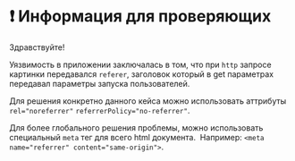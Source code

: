 # ❗ Информация для проверяющих

Здравствуйте!

Уязвимость в приложении заключалась в том, что при ```http``` запросе картинки передавался ```referer```, заголовок который в get параметрах передавал параметры запуска пользователей.

Для решения конкретно данного кейса можно использовать аттрибуты ```rel="noreferrer"``` ```referrerPolicy="no-referrer"```.

Для более глобального решения проблемы, можно использовать специальный ```meta``` тег для всего html документа.  Например:  ```<meta name="referrer" content="same-origin">```.
